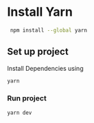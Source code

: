# Install Yarn
```sh
 npm install --global yarn 
```

## Set up project
Install Dependencies using
```sh 
yarn
```

### Run project
```sh
yarn dev
```
